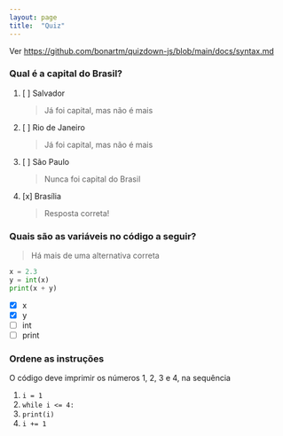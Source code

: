 ```yaml
---
layout: page
title:  "Quiz"
---
```


Ver <https://github.com/bonartm/quizdown-js/blob/main/docs/syntax.md>

<div class="quizdown">

### Qual é a capital do Brasil?

1. [ ] Salvador
    > Já foi capital, mas não é mais
1. [ ] Rio de Janeiro
    > Já foi capital, mas não é mais
1. [ ] São Paulo
    > Nunca foi capital do Brasil 
1. [x] Brasília
    > Resposta correta!

### Quais são as variáveis no código a seguir?

> Há mais de uma alternativa correta

```python
x = 2.3
y = int(x)
print(x + y)
```

- [x] x
- [x] y
- [ ] int
- [ ] print

### Ordene as instruções

O código deve imprimir os números 1, 2, 3 e 4, na sequência

1. `i = 1`
2. `while i <= 4:`
3. `print(i)`
4. `i += 1`


</div>
